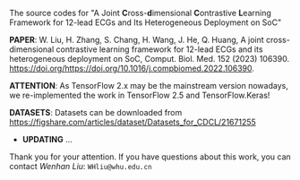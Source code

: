 The source codes for "A Joint **C**ross-**d**imensional **C**ontrastive **L**earning Framework for 12-lead ECGs and Its Heterogeneous Deployment on SoC" 

**PAPER**: W. Liu, H. Zhang, S. Chang, H. Wang, J. He, Q. Huang, A joint cross-dimensional contrastive learning framework for 12-lead ECGs and its heterogeneous deployment on SoC, Comput. Biol. Med. 152 (2023) 106390. https://doi.org/https://doi.org/10.1016/j.compbiomed.2022.106390.

**ATTENTION**: As TensorFlow 2.x may be the mainstream version nowadays, we re-implemented the work in TensorFlow 2.5 and TensorFlow.Keras!

**DATASETS**: Datasets can be downloaded from https://figshare.com/articles/dataset/Datasets_for_CDCL/21671255

- **UPDATING** ...

Thank you for your attention. If you have questions about this work, you can contact _Wenhan Liu_: `WHliu@whu.edu.cn`
